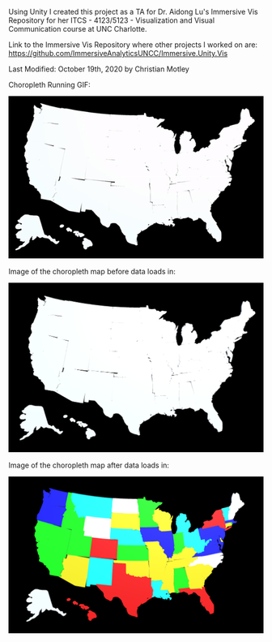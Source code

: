 Using Unity I created this project as a TA for Dr. Aidong Lu's Immersive Vis Repository for her ITCS - 4123/5123 - Visualization and Visual Communication course at UNC Charlotte.

Link to the Immersive Vis Repository where other projects I worked on are: https://github.com/ImmersiveAnalyticsUNCC/Immersive.Unity.Vis

Last Modified: October 19th, 2020 by Christian Motley

Choropleth Running GIF:

<img src="Choropleth.gif" width="600">

Image of the choropleth map before data loads in:

<img src="Choropleth Before Data Load.PNG" width="600">

Image of the choropleth map after data loads in:

<img src="Choropleth After Data Load.PNG" width="600">
